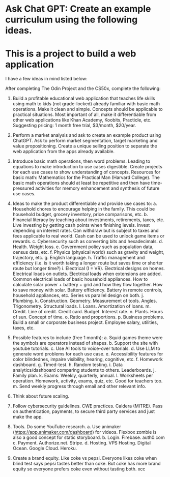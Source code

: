 # Ask Chat GPT: Create an example curriculum using the following ideas.
# This is a project to build a web application

I have a few ideas in mind listed below:

After completing The Odin Project and the CS50x, complete the following:
1. Build a profitable educational web application that teaches life skills using math to kids (not grade-locked) already familiar with basic math operations. Make it clean and simple. Concepts should be applicable to practical situations. Most important of all, make it differentiable from other web applications like Khan Academy, Koobits, Practicle, etc. Suggesting pricing: 1 month free trial, $3/month, $20/year.

2. Perform a market analysis and ask to create an example product using ChatGPT. Ask to perform market segmentation, target marketing and value propositioning. Create a unique selling position to separate the web application from the apps already available. 

3. Introduce basic math operations, then word problems. Leading to equations to make introduction to use cases digestible. Create projects for each use cases to show understanding of concepts. Resources for basic math: Mathematics for the Practical Man (Harvard College). The basic math operations should at least be repetitive and then have time-pressured activities for memory enhancement and synthesis of future use cases.

4. Ideas to make the product differentiable and provide use cases to:
    a. Household chores to encourage helping in the family. This could be household budget, grocery inventory, price comparisons, etc.
    b. Financial literacy by teaching about investments, retirements, taxes, etc. Live investing by getting cash points when finishing levels. Invest depending on interest rates. Can withdraw but is subject to taxes and fees applicable to real world. Cash can be used to unlock game items or rewards. 
    c. Cybersecurity such as converting bits and hexadecimals.
    d. Health. Weight loss.
    e. Government policy such as population data, census data, etc.
    f. Physics (physical world) such as gravity and weight, trajectory, etc.
    g. English language.
    h. Traffic management and efficiency (i.e. is it worth taking a longer route but saves time or shorter route but longer time?)
    i. Electrical (I = VR). Electrical designs on homes. Electrical loads on outlets. Electrical loads when extensions are added. Common electrical loads of basic household appliances. How to calculate solar power + battery + grid and how they flow together. How to save money with solar. Battery efficiency. Battery in remote controls, household appliances, etc. Series vs parallel design on both.
    j. Plumbing.
    k. Construction. Geometry. Measurement of tools. Angles. Trigonometry. Structural loads. 
    l. Loans. Amortization of loans.
    m. Credit. Line of credit. Credit card. Budget. Interest rate.
    n. Plants. Hours of sun. Concept of time.
    o. Ratio and proportions.
    p. Business problems. Build a small or corporate business project. Employee salary, utilities, taxes, etc.

5. Possible features to include (free 1 month):
    a. Squid games theme were the symbols are operators instead of shapes. 
    b. Support the site with youtube tutorials. 
    c. Use AI tools to voice-over tutorials.
    d. Use LLM to generate word problems for each use case.
    e. Accessibility features for color blindednes, impaire visibility, hearing, cognitive, etc.
    f. Homework dashboard.
    g. Timed-test.
    h. Random testing.
    i. Data analytics/dashboard comparing students to others. Leaderboards.
    j. Family plan.
    k. Exams: Weekly, quarterly, annual.
    l. Worksheets per operation. Homework, activity, exams, quiz, etc. Good for teachers too.
    m. Send weekly progress through email and other relevant info.

6. Think about future scaling.

7. Follow cybersecurity guidelines. CWE practices. Caldera (MITRE). Pass on authentication, payments, to secure third party services and just make the app.

8. Tools. Do some YouTube research.
    a. Use animaker (https://app.animaker.com/dashboard) for videos. Flexbox zombie is also a good concept for static storyboard.
    b. Login. Firebase. auth0.com
    c. Payment. Authorize.net. Stripe. 
    d. Hosting. VPS Hosting. Digital Ocean. Google Cloud. Heroku.

9. Create a brand equity. Like coke vs pepsi. Everyone likes coke when blind test says pepsi tastes better than coke. But coke has more brand equity so everyone prefers coke even without tasting both. xcc